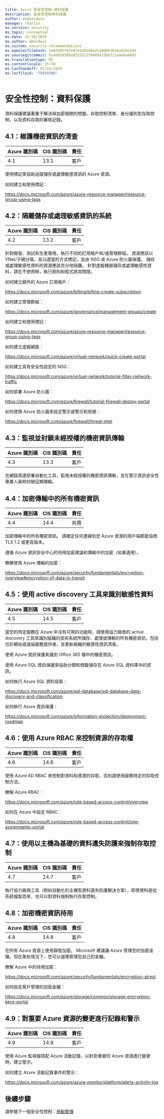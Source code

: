 ```yaml
---
title: Azure 安全性控制-資料保護
description: 安全性控制資料保護
author: msmbaldwin
manager: rkarlin
ms.service: security
ms.topic: conceptual
ms.date: 12/30/2019
ms.author: mbaldwin
ms.custom: security-recommendations
ms.openlocfilehash: 5482495f87e87e5d05d8adca6b053810a62dcb4e
ms.sourcegitcommit: 014e916305e0225512f040543366711e466a9495
ms.translationtype: MT
ms.contentlocale: zh-TW
ms.lasthandoff: 01/14/2020
ms.locfileid: "75934508"
---
```

# <a name="security-control-data-protection"></a>安全性控制：資料保護

資料保護建議著重于解決與加密相關的問題、存取控制清單、身分識別型存取控制，以及資料存取的審核記錄。

## <a name="41-maintain-an-inventory-of-sensitive-information"></a>4.1：維護機密資訊的清查

| Azure 識別碼 | CIS 識別碼 | 責任 |
|--|--|--|
| 4.1 | 13.1 | 客戶 |

使用標記來協助追蹤儲存或處理敏感資訊的 Azure 資源。

如何建立和使用標記：

https://docs.microsoft.com/azure/azure-resource-manager/resource-group-using-tags

## <a name="42-isolate-systems-storing-or-processing-sensitive-information"></a>4.2：隔離儲存或處理敏感資訊的系統

| Azure 識別碼 | CIS 識別碼 | 責任 |
|--|--|--|
| 4.2 | 13.2 | 客戶 |

針對開發、測試和生產環境，執行不同的訂用帳戶和/或管理群組。 資源應該以 VNet/子網分隔，並以適當的方式標記，並由 NSG 或 Azure 防火牆保護。 儲存或處理敏感性資料的資源應該充分地隔離。 針對虛擬機器儲存或處理敏感性資料，請在不使用時，執行原則和程式將其關閉。

如何建立額外的 Azure 訂用帳戶：

https://docs.microsoft.com/azure/billing/billing-create-subscription

如何建立管理群組：

https://docs.microsoft.com/azure/governance/management-groups/create

如何建立和使用標記：

https://docs.microsoft.com/azure/azure-resource-manager/resource-group-using-tags

如何建立虛擬網路：

https://docs.microsoft.com/azure/virtual-network/quick-create-portal

如何建立具有安全性設定的 NSG：

https://docs.microsoft.com/azure/virtual-network/tutorial-filter-network-traffic

如何部署 Azure 防火牆：

https://docs.microsoft.com/azure/firewall/tutorial-firewall-deploy-portal

如何使用 Azure 防火牆來設定警示或警示和拒絕：

https://docs.microsoft.com/azure/firewall/threat-intel

## <a name="43-monitor-and-block-unauthorized-transfer-of-sensitive-information"></a>4.3：監視並封鎖未經授權的機密資訊傳輸

| Azure 識別碼 | CIS 識別碼 | 責任 |
|--|--|--|
| 4.3 | 13.3 | 客戶 |

在網路周邊部署自動化工具，監視未經授權的機密資訊傳輸，並在警示資訊安全性專業人員時封鎖這類傳輸。

## <a name="44-encrypt-all-sensitive-information-in-transit"></a>4.4：加密傳輸中的所有機密資訊

| Azure 識別碼 | CIS 識別碼 | 責任 |
|--|--|--|
| 4.4 | 14.4 | 共用 |

加密傳輸中的所有機密資訊。 請確定任何連線到您 Azure 資源的用戶端都能協商 TLS 1.2 或更高版本。

遵循 Azure 資訊安全中心的待用加密建議和傳輸中的加密（如果適用）。

瞭解使用 Azure 傳輸的加密：

https://docs.microsoft.com/azure/security/fundamentals/encryption-overview#encryption-of-data-in-transit

## <a name="45-use-an-active-discovery-tool-to-identify-sensitive-data"></a>4.5：使用 active discovery 工具來識別敏感性資料

| Azure 識別碼 | CIS 識別碼 | 責任 |
|--|--|--|
| 4.5 | 14.5 | 客戶 |

當您的特定服務在 Azure 中沒有可用的功能時，請使用協力廠商的 active discovery 工具來識別組織的技術系統所儲存、處理或傳輸的所有機密資訊，包括位於網站或遠端服務提供者，並更新組織的敏感性資訊清查。

使用 Azure 資訊保護來識別 Office 365 檔中的機密資訊。

使用 Azure SQL 資訊保護來協助分類和標籤儲存在 Azure SQL 資料庫中的資訊。

如何執行 Azure SQL 資料探索：

https://docs.microsoft.com/azure/sql-database/sql-database-data-discovery-and-classification

如何執行 Azure 資訊保護：

https://docs.microsoft.com/azure/information-protection/deployment-roadmap

## <a name="46-use-azure-rbac-to-control-access-to-resources"></a>4.6：使用 Azure RBAC 來控制資源的存取權

| Azure 識別碼 | CIS 識別碼 | 責任 |
|--|--|--|
| 4.6 | 14.6 | 客戶 |

使用 Azure AD RBAC 來控制對資料和資源的存取，否則請使用服務特定的存取控制方法。

瞭解 Azure RBAC：

https://docs.microsoft.com/azure/role-based-access-control/overview

如何在 Azure 中設定 RBAC：

https://docs.microsoft.com/azure/role-based-access-control/role-assignments-portal

## <a name="47-use-host-based-data-loss-prevention-to-enforce-access-control"></a>4.7：使用以主機為基礎的資料遺失防護來強制存取控制

| Azure 識別碼 | CIS 識別碼 | 責任 |
|--|--|--|
| 4.7 | 14.7 | 客戶 |

執行協力廠商工具（例如自動化的主機型資料遺失防護解決方案），即使資料是從系統複製而來，也可以對資料強制執行存取控制。

## <a name="48-encrypt-sensitive-information-at-rest"></a>4.8：加密機密資訊待用

| Azure 識別碼 | CIS 識別碼 | 責任 |
|--|--|--|
| 4.8 | 14.8 | 客戶 |

在所有 Azure 資源上使用靜態加密。 Microsoft 建議讓 Azure 管理您的加密金鑰，但在某些情況下，您可以選擇管理您自己的金鑰。 

瞭解 Azure 中的待用加密：

https://docs.microsoft.com/azure/security/fundamentals/encryption-atrest

如何設定客戶管理的加密金鑰：

https://docs.microsoft.com/azure/storage/common/storage-encryption-keys-portal

## <a name="49-log-and-alert-on-changes-to-critical-azure-resources"></a>4.9：對重要 Azure 資源的變更進行記錄和警示

| Azure 識別碼 | CIS 識別碼 | 責任 |
|--|--|--|
| 4.9 | 14.9 | 客戶 |

使用 Azure 監視器搭配 Azure 活動記錄，以針對重要的 Azure 資源進行變更時，建立警示。

如何建立 Azure 活動記錄事件的警示：

https://docs.microsoft.com/azure/azure-monitor/platform/alerts-activity-log

## <a name="next-steps"></a>後續步驟

請參閱下一個安全性控制：[弱點管理](security-control-vulnerability-management.md)
